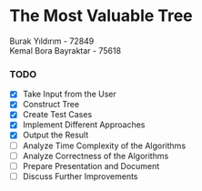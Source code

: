 # The Most Valuable Tree

Burak Yıldırım - 72849
<br>
Kemal Bora Bayraktar - 75618

### TODO
- [X] Take Input from the User
- [X] Construct Tree
- [X] Create Test Cases
- [X] Implement Different Approaches
- [X] Output the Result
- [ ] Analyze Time Complexity of the Algorithms
- [ ] Analyze Correctness of the Algorithms
- [ ] Prepare Presentation and Document
- [ ] Discuss Further Improvements